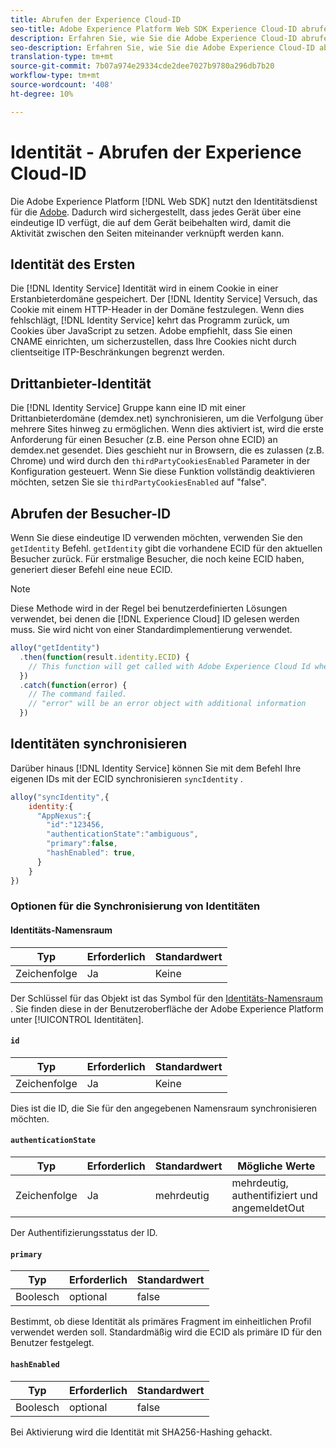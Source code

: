 ```yaml
---
title: Abrufen der Experience Cloud-ID
seo-title: Adobe Experience Platform Web SDK Experience Cloud-ID abrufen
description: Erfahren Sie, wie Sie die Adobe Experience Cloud-ID abrufen.
seo-description: Erfahren Sie, wie Sie die Adobe Experience Cloud-ID abrufen.
translation-type: tm+mt
source-git-commit: 7b07a974e29334cde2dee7027b9780a296db7b20
workflow-type: tm+mt
source-wordcount: '408'
ht-degree: 10%

---
```



# Identität - Abrufen der Experience Cloud-ID

Die Adobe Experience Platform [!DNL Web SDK] nutzt den Identitätsdienst für die [Adobe](../../identity-service/ecid.md). Dadurch wird sichergestellt, dass jedes Gerät über eine eindeutige ID verfügt, die auf dem Gerät beibehalten wird, damit die Aktivität zwischen den Seiten miteinander verknüpft werden kann.

## Identität des Ersten

Die [!DNL Identity Service] Identität wird in einem Cookie in einer Erstanbieterdomäne gespeichert. Der [!DNL Identity Service] Versuch, das Cookie mit einem HTTP-Header in der Domäne festzulegen. Wenn dies fehlschlägt, [!DNL Identity Service] kehrt das Programm zurück, um Cookies über JavaScript zu setzen. Adobe empfiehlt, dass Sie einen CNAME einrichten, um sicherzustellen, dass Ihre Cookies nicht durch clientseitige ITP-Beschränkungen begrenzt werden.

## Drittanbieter-Identität

Die [!DNL Identity Service] Gruppe kann eine ID mit einer Drittanbieterdomäne (demdex.net) synchronisieren, um die Verfolgung über mehrere Sites hinweg zu ermöglichen. Wenn dies aktiviert ist, wird die erste Anforderung für einen Besucher (z.B. eine Person ohne ECID) an demdex.net gesendet. Dies geschieht nur in Browsern, die es zulassen (z.B. Chrome) und wird durch den `thirdPartyCookiesEnabled` Parameter in der Konfiguration gesteuert. Wenn Sie diese Funktion vollständig deaktivieren möchten, setzen Sie sie `thirdPartyCookiesEnabled` auf &quot;false&quot;.

## Abrufen der Besucher-ID

Wenn Sie diese eindeutige ID verwenden möchten, verwenden Sie den `getIdentity` Befehl. `getIdentity` gibt die vorhandene ECID für den aktuellen Besucher zurück. Für erstmalige Besucher, die noch keine ECID haben, generiert dieser Befehl eine neue ECID.

>[!NOTE]
>
>Diese Methode wird in der Regel bei benutzerdefinierten Lösungen verwendet, bei denen die [!DNL Experience Cloud] ID gelesen werden muss. Sie wird nicht von einer Standardimplementierung verwendet.

```javascript
alloy("getIdentity")
  .then(function(result.identity.ECID) {
    // This function will get called with Adobe Experience Cloud Id when the command promise is resolved
  })
  .catch(function(error) {
    // The command failed.
    // "error" will be an error object with additional information
  })
```

## Identitäten synchronisieren

Darüber hinaus [!DNL Identity Service] können Sie mit dem Befehl Ihre eigenen IDs mit der ECID synchronisieren `syncIdentity` .

```javascript
alloy("syncIdentity",{
    identity:{
      "AppNexus":{
        "id":"123456,
        "authenticationState":"ambiguous",
        "primary":false,
        "hashEnabled": true,
      }
    }
})
```

### Optionen für die Synchronisierung von Identitäten

#### Identitäts-Namensraum

| **Typ** | **Erforderlich** | **Standardwert** |
| -------- | ------------ | ----------------- |
| Zeichenfolge | Ja | Keine |

Der Schlüssel für das Objekt ist das Symbol für den [Identitäts-Namensraum](../../identity-service/namespaces.md) . Sie finden diese in der Benutzeroberfläche der Adobe Experience Platform unter [!UICONTROL Identitäten].

#### `id`

| **Typ** | **Erforderlich** | **Standardwert** |
| -------- | ------------ | ----------------- |
| Zeichenfolge | Ja | Keine |

Dies ist die ID, die Sie für den angegebenen Namensraum synchronisieren möchten.

#### `authenticationState`

| **Typ** | **Erforderlich** | **Standardwert** | **Mögliche Werte** |
| -------- | ------------ | ----------------- | ------------------------------------ |
| Zeichenfolge | Ja | mehrdeutig | mehrdeutig, authentifiziert und angemeldetOut |

Der Authentifizierungsstatus der ID.

#### `primary`

| **Typ** | **Erforderlich** | **Standardwert** |
| -------- | ------------ | ----------------- |
| Boolesch | optional | false |

Bestimmt, ob diese Identität als primäres Fragment im einheitlichen Profil verwendet werden soll. Standardmäßig wird die ECID als primäre ID für den Benutzer festgelegt.

#### `hashEnabled`

| **Typ** | **Erforderlich** | **Standardwert** |
| -------- | ------------ | ----------------- |
| Boolesch | optional | false |

Bei Aktivierung wird die Identität mit SHA256-Hashing gehackt.
